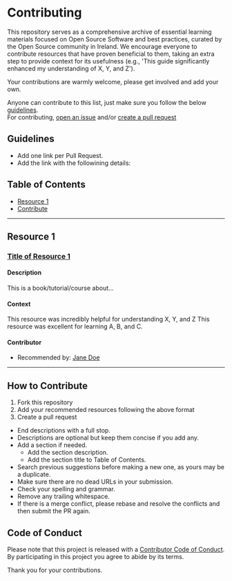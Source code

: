 # Contributing

This repository serves as a comprehensive archive of essential learning materials focused on Open Source Software and best practices, curated by the Open Source community in Ireland. We encourage everyone to contribute resources that have proven beneficial to them, taking an extra step to provide context for its usefulness (e.g., 'This guide significantly enhanced my understanding of X, Y, and Z'). 

Your contributions are warmly welcome, please get involved and add your own.

Anyone can contribute to this list, just make sure you follow the below [guidelines](#guidelines).\
For contributing, [open an issue](https://github.com/Open-Ireland-Network/Learning1/issues) and/or [create a pull request](https://github.com/Open-Ireland-Network/Learning1/pulls)

## Guidelines

- Add one link per Pull Request.
- Add the link with the followining details: 

## Table of Contents
- [Resource 1](#resource-1)
- [Contribute](#how-to-contribute)

---

## Resource 1
### [Title of Resource 1](https://link-to-resource-1.com)
#### Description
This is a book/tutorial/course about...

#### Context
This resource was incredibly helpful for understanding X, Y, and Z This resource was excellent for learning A, B, and C.

#### Contributor
- Recommended by: [Jane Doe](https://github.com/janedoe)

---

## How to Contribute
1. Fork this repository
2. Add your recommended resources following the above format
3. Create a pull request
  - End descriptions with a full stop.
  - Descriptions are optional but keep them concise if you add any.
- Add a section if needed.
  - Add the section description.
  - Add the section title to Table of Contents.
- Search previous suggestions before making a new one, as yours may be a duplicate.
- Make sure there are no dead URLs in your submission.
- Check your spelling and grammar.
- Remove any trailing whitespace.
- If there is a merge conflict, please rebase and resolve the conflicts and then submit the PR again.

## Code of Conduct

Please note that this project is released with a [Contributor Code of Conduct](CODE-OF-CONDUCT.md).\
By participating in this project you agree to abide by its terms.

Thank you for your contributions.